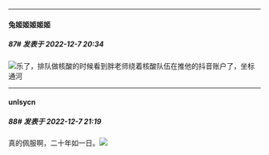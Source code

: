 

*****

####  兔姬姬姬姬姬  
##### 87#       发表于 2022-12-7 20:34

<img src="https://static.saraba1st.com/image/smiley/face2017/067.png" referrerpolicy="no-referrer">乐了，排队做核酸的时候看到胖老师绕着核酸队伍在推他的抖音账户了，坐标通河



*****

####  unlsycn  
##### 88#       发表于 2022-12-7 21:19

真的佩服啊，二十年如一日。<img src="https://static.saraba1st.com/image/smiley/face2017/021.png" referrerpolicy="no-referrer">

